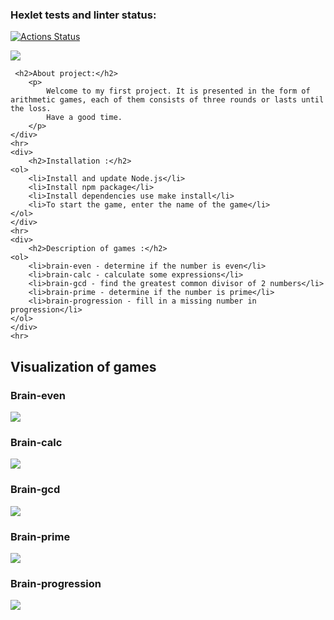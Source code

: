 ### Hexlet tests and linter status:
[![Actions Status](https://github.com/Mark-Shkuro/frontend-project-lvl1/workflows/hexlet-check/badge.svg)](https://github.com/Mark-Shkuro/frontend-project-lvl1/actions)

<a href="https://codeclimate.com/github/Mark-Shkuro/frontend-project-lvl1/maintainability"><img src="https://api.codeclimate.com/v1/badges/d159d27e714516159985/maintainability" /></a>

     <h2>About project:</h2>
        <p>
            Welcome to my first project. It is presented in the form of arithmetic games, each of them consists of three rounds or lasts until the loss.
            Have a good time.
        </p>
    </div>
    <hr>
    <div>
        <h2>Installation :</h2>
    <ol>
        <li>Install and update Node.js</li>
        <li>Install npm package</li>
        <li>Install dependencies use make install</li>
        <li>To start the game, enter the name of the game</li>
    </ol>
    </div>
    <hr>
    <div>
        <h2>Description of games :</h2>
    <ol>
        <li>brain-even - determine if the number is even</li>
        <li>brain-calc - calculate some expressions</li>
        <li>brain-gcd - find the greatest common divisor of 2 numbers</li>
        <li>brain-prime - determine if the number is prime</li>
        <li>brain-progression - fill in a missing number in progression</li>
    </ol>
    </div>
    <hr>
<div>
    <div>
        <h2>Visualization of games</h2>
        <h3>Brain-even</h3>
        <a href="https://asciinema.org/a/500600" target="_blank"><img src="https://asciinema.org/a/500600.svg" /></a>
    </div>
    <div>
        <h3>Brain-calc</h3>
        <a href="https://asciinema.org/a/500811" target="_blank"><img src="https://asciinema.org/a/500811.svg" /></a>
    </div>
    <div>
        <h3>Brain-gcd</h3>
        <a href="https://asciinema.org/a/501341" target="_blank"><img src="https://asciinema.org/a/501341.svg" /></a>
    </div>
    <div>
        <h3>Brain-prime</h3>
        <a href="https://asciinema.org/a/501399" target="_blank"><img src="https://asciinema.org/a/501399.svg" /></a>
    </div>
    <div>
        <h3>Brain-progression</h3>
        <a href="https://asciinema.org/a/501579" target="_blank"><img src="https://asciinema.org/a/501579.svg" /></a>
    </div>
</div>
